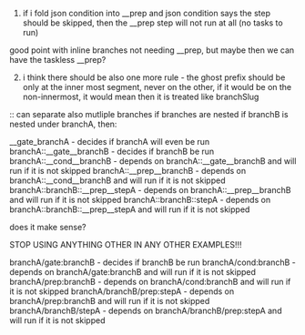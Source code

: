 1. if i fold json condition into __prep and json condition says the step should be skipped, then the __prep step will not run at all (no tasks to run)

good point with inline branches not needing __prep, but maybe then we can have the taskless __prep?

2. i think there should be also one more rule - the ghost prefix should be only at the inner most segment, never on the other, if it would be on the non-innermost, it would mean then it is treated like branchSlug

:: can separate also mutliple branches if branches are nested
if branchB is nested under branchA, then:

__gate_branchA - decides if branchA will even be run
branchA::__gate__branchB - decides if branchB be run
branchA::__cond__branchB - depends on branchA::__gate__branchB and will run if it is not skipped
branchA::__prep__branchB - depends on branchA::__cond__branchB and will run if it is not skipped
branchA::branchB::__prep__stepA - depends on branchA::__prep__branchB and will run if it is not skipped
branchA::branchB::stepA - depends on branchA::branchB::__prep__stepA and will run if it is not skipped

does it make sense?

STOP USING ANYTHING OTHER IN ANY OTHER EXAMPLES!!!

branchA/gate:branchB - decides if branchB be run
branchA/cond:branchB - depends on branchA/gate:branchB and will run if it is not skipped
branchA/prep:branchB - depends on branchA/cond:branchB and will run if it is not skipped
branchA/branchB/prep:stepA - depends on branchA/prep:branchB and will run if it is not skipped
branchA/branchB/stepA - depends on branchA/branchB/prep:stepA and will run if it is not skipped
